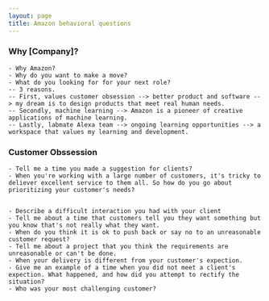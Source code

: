 ```yaml
---
layout: page
title: Amazon behavioral questions
---
```


### Why [Company]?
    - Why Amazon?
    - Why do you want to make a move?
    - What do you looking for for your next role?
    -- 3 reasons. 
    -- First, values customer obsession --> better product and software --> my dream is to design products that meet real human needs.
    -- Secondly, machine learning --> Amazon is a pioneer of creative applications of machine learning.
    -- Lastly, labmate Alexa team --> ongoing learning opportunities --> a workspace that values my learning and development.

### Customer Obssession
    - Tell me a time you made a suggestion for clients?
    - When you're working with a large number of customers, it's tricky to deliever excellent service to them all. So how do you go about prioritizing your customer's needs?


    - Describe a difficult interaction you had with your client
    - Tell me about a time that customers tell you they want something but you know that's not really what they want.
    - When do you think it is ok to push back or say no to an unreasonable customer request?
    - Tell me about a project that you think the requirements are unreasonable or can't be done.
    - When your delivery is different from your customer's expection.
    - Give me an example of a time when you did not meet a client's expection. What happened, and how did you attempt to rectify the situation?
    - Who was your most challenging customer? 